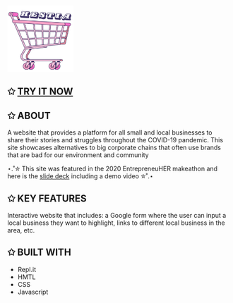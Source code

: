 <img src="logo.png" alt="isolated" width="150"/>

## ✩ [TRY IT NOW](https://10c345fa-d1df-4383-a520-5fcbf0d9b645-00-1fplx2t4j39p3.kirk.replit.dev/)

## ✩ ABOUT
A website that provides a platform for all small and local businesses to share their stories and struggles throughout the COVID-19 pandemic. 
This site showcases alternatives to big corporate chains that often use brands that are bad for our environment and community

⋆.˚✮ This site was featured in the 2020 EntrepreneuHER makeathon and here is the [slide deck](https://docs.google.com/presentation/d/1O6xAehsDkY9TCV0kDKdkEnHyTdMjVLPEJr_BmQJK1yk/edit?usp=sharing) 
including a demo video ✮˚.⋆

## ✩ KEY FEATURES
Interactive website that includes: a Google form where the user can input a local business they want to highlight, 
links to different local business in the area, etc.

## ✩ BUILT WITH
- Repl.it
- HMTL 
- CSS
- Javascript

